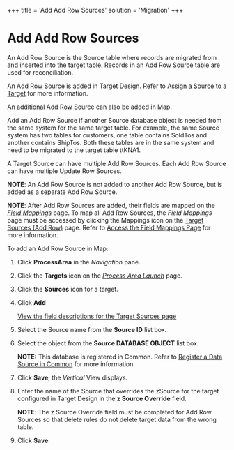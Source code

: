 +++
title = 'Add Add Row Sources'
solution = 'Migration'
+++

# Add Add Row Sources

An Add Row Source is the Source table where records are migrated from
and inserted into the target table. Records in an Add Row Source table
are used for reconciliation.

An Add Row Source is added in Target Design. Refer to [Assign a Source
to a Target](../../Design/Use_Cases/Assign_a_Source_to_a_Target) for
more information.

An additional Add Row Source can also be added in Map.

Add an Add Row Source if another Source database object is needed from
the same system for the same target table. For example, the same Source
system has two tables for customers, one table contains SoldTos and
another contains ShipTos. Both these tables are in the same system and
need to be migrated to the target table ttKNA1.

A Target Source can have multiple Add Row Sources. Each Add Row Source
can have multiple Update Row Sources.

<span style="font-weight: bold;">NOTE</span>: An Add Row Source is not
added to another Add Row Source, but is added as a separate Add Row
Source.

<span style="font-weight: bold;">NOTE</span>: After Add Row Sources are
added, their fields are mapped on the
<span style="font-style: italic;">[Field
Mappings](../Page_Desc/Field_Mappings_H)</span> page. To map all Add
Row Sources, the <span style="font-style: italic;">Field Mappings</span>
page must be accessed by clicking the Mappings icon on the [Target
Sources (Add Row)](../Page_Desc/Target_Sources_Add_Row) page. Refer
to [Access the Field Mappings
Page](Perform_Field_Mapping#Access_the_Field_Mappings_Page) for more
information.

To add an Add Row Source in Map:

1.  Click <span style="font-weight: bold;">ProcessArea</span> in the
    <span style="font-style: italic;">Navigation</span> pane.

2.  Click the <span style="font-weight: bold;">Targets</span> icon on
    the *[Process Area
    Launch](../Page_Desc/Process_Area_Launch_map)* page.

3.  Click the <span style="font-weight: bold;">Sources</span> icon for a
    target.

4.  Click <span style="font-weight: bold;">Add</span>
    
    [View the field descriptions for the Target Sources
    page](../Page_Desc/Target_Sources_H_Map)

5.  Select the Source name from the
    <span style="font-weight: bold;">Source ID</span> list box.

6.  Select the object from the <span style="font-weight: bold;">Source
    DATABASE OBJECT</span> list box.
    
    **NOTE:** This database is registered in Common. Refer to [Register
    a Data Source in
    Common](../../../Platform/Common/Use_Cases/Register_a_Data_Source_in_Common)
    for more information

7.  Click <span style="font-weight: bold;">Save</span>; the
    <span style="font-style: italic;">Vertical</span> View displays.

8.  Enter the name of the Source that overrides the zSource for the
    target configured in Target Design in the
    <span style="font-weight: bold;">z Source Override</span> field.
    
    **NOTE**: The z Source Override field must be completed for Add Row
    Sources so that delete rules do not delete target data from the
    wrong table.

9.  Click <span style="font-weight: bold;">Save</span>.
